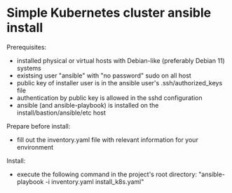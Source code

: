 # Simple Kubernetes cluster ansible install

Prerequisites:
- installed physical or virtual hosts with Debian-like (preferably Debian 11) systems
- existsing user "ansible" with "no password" sudo on all host
- public key of installer user is in the ansible user's .ssh/authorized_keys file
- authentication by public key is allowed in the sshd configuration
- ansible (and ansible-playbook) is installed on the install/bastion/ansible/etc host


Prepare before install:
- fill out the inventory.yaml file with relevant information for your environment

Install:
- execute the following command in the project's root directory: "ansible-playbook -i inventory.yaml install_k8s.yaml"

